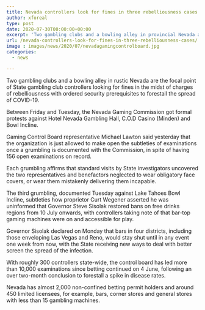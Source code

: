 ```yaml
---
title: Nevada controllers look for fines in three rebelliousness cases
author: xforeal 
type: post
date: 2020-07-30T00:00:00+00:00
excerpt: 'Two gambling clubs and a bowling alley in provincial Nevada are the focal point of State club controllers looking for fines in the midst of charges of rebelliousness with commanded wellbeing necessities to forestall the spread of COVID-19 '
url: /nevada-controllers-look-for-fines-in-three-rebelliousness-cases/
image : images/news/2020/07/nevadagamingcontrolboard.jpg
categories:
  - news

---
```

Two gambling clubs and a bowling alley in rustic Nevada are the focal point of State gambling club controllers looking for fines in the midst of charges of rebelliousness with ordered security prerequisites to forestall the spread of COVID-19. 

Between Friday and Tuesday, the Nevada Gaming Commission got formal protests against Hotel Nevada Gambling Hall, C.O.D Casino (Minden) and Bowl Incline. 

Gaming Control Board representative Michael Lawton said yesterday that the organization is just allowed to make open the subtleties of examinations once a grumbling is documented with the Commission, in spite of having 156 open examinations on record. 

Each grumbling affirms that standard visits by State investigators uncovered the two representatives and benefactors neglected to wear obligatory face covers, or wear them mistakenly delivering them incapable. 

The third grumbling, documented Tuesday against Lake Tahoes Bowl Incline, subtleties how proprietor Curt Wegener asserted he was uninformed that Governor Steve Sisolak restored bans on free drinks regions from 10 July onwards, with controllers taking note of that bar-top gaming machines were on and accessible for play. 

Governor Sisolak declared on Monday that bars in four districts, including those enveloping Las Vegas and Reno, would stay shut until in any event one week from now, with the State receiving new ways to deal with better screen the spread of the infection. 

With roughly 300 controllers state-wide, the control board has led more than 10,000 examinations since betting continued on 4 June, following an over two-month conclusion to forestall a spike in disease rates. 

Nevada has almost 2,000 non-confined betting permit holders and around 450 limited licensees, for example, bars, corner stores and general stores with less than 15 gambling machines.